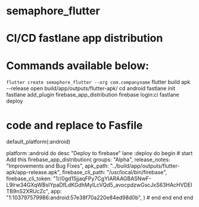 # semaphore_flutter

# CI/CD fastlane app distribution
# Commands available below:
`flutter create semaphore_flutter --org com.companyname`
flutter build apk --release
open build/app/outputs/flutter-apk/
cd android
fastlane init
fastlane add_plugin firebase_app_distribution
firebase login:ci
fastlane deploy

# code and replace to Fasfile
default_platform(:android)

platform :android do
  desc "Deploy to firebase"
  lane :deploy do
   begin
    # start Add this
    firebase_app_distribution(
      groups: "Alpha",
      release_notes: "Improvements and Bug Fixes",
      apk_path: "../build/app/outputs/flutter-apk/app-release.apk",
      firebase_cli_path: "/usr/local/bin/firebase",
      firebase_cli_token: "1//0gd15jjaqFPy7CgYIARAAGBASNwF-L9Irw34GXqWBslYpaDfLdKGdhMyILcVQd5_avocpdzwGscJxS63HAcHVDEITB9nS2XRUcZc",
      app: "1:103797579986:android:57e38f70a220e84ed98d0b",
    )
    # end
    end
  end
end
